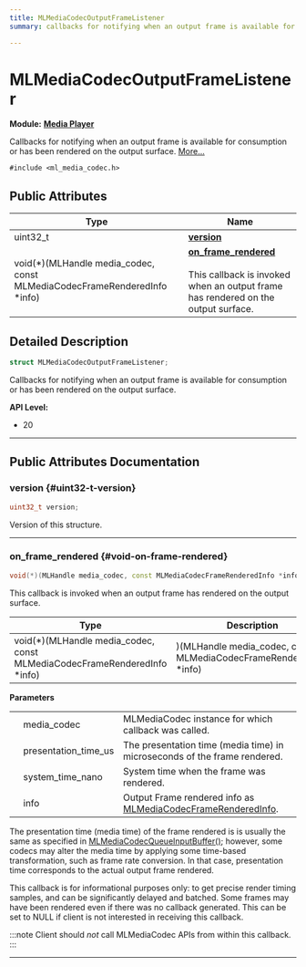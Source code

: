 ```yaml
---
title: MLMediaCodecOutputFrameListener
summary: callbacks for notifying when an output frame is available for consumption or has been rendered on the output surface. 

---
```


# MLMediaCodecOutputFrameListener

**Module:** **[Media Player](/api-ref/api/Modules/group___media_player/group___media_player.md)**



Callbacks for notifying when an output frame is available for consumption or has been rendered on the output surface.  [More...](#detailed-description)


`#include <ml_media_codec.h>`

## Public Attributes

| Type           | Name           |
| -------------- | -------------- |
| uint32_t | **[version](/api-ref/api/Modules/group___media_player/struct_m_l_media_codec_output_frame_listener.md#uint32-t-version)**  |
| void(*)(MLHandle media_codec, const MLMediaCodecFrameRenderedInfo *info) | **[on_frame_rendered](/api-ref/api/Modules/group___media_player/struct_m_l_media_codec_output_frame_listener.md#void-on-frame-rendered)** <br></br>This callback is invoked when an output frame has rendered on the output surface.  |

## Detailed Description

```cpp
struct MLMediaCodecOutputFrameListener;
```

Callbacks for notifying when an output frame is available for consumption or has been rendered on the output surface. 




**API Level:**
  * 20 




-----------
## Public Attributes Documentation

### version {#uint32-t-version}

```cpp
uint32_t version;
```


Version of this structure. 





-----------

### on_frame_rendered {#void-on-frame-rendered}

```cpp
void(*)(MLHandle media_codec, const MLMediaCodecFrameRenderedInfo *info) on_frame_rendered;
```

This callback is invoked when an output frame has rendered on the output surface. 


| Type | Description |
|--|--|
| void(*)(MLHandle media_codec, const MLMediaCodecFrameRenderedInfo *info) | )(MLHandle media_codec, const MLMediaCodecFrameRenderedInfo *info) |


**Parameters**

|  |   |   |
|--|--|--|
|  |media_codec|MLMediaCodec instance for which callback was called. |
|  |presentation_time_us|The presentation time (media time) in microseconds of the frame rendered. |
|  |system_time_nano|System time when the frame was rendered. |
|  |info|Output Frame rendered info as [MLMediaCodecFrameRenderedInfo](/api-ref/api/Modules/group___media_player/struct_m_l_media_codec_frame_rendered_info.md). |
The presentation time (media time) of the frame rendered is is usually the same as specified in [MLMediaCodecQueueInputBuffer()](/api-ref/api/Modules/group___media_player/group___media_player.md#mlresult-mlmediacodecqueueinputbuffer); however, some codecs may alter the media time by applying some time-based transformation, such as frame rate conversion. In that case, presentation time corresponds to the actual output frame rendered.

This callback is for informational purposes only: to get precise render timing samples, and can be significantly delayed and batched. Some frames may have been rendered even if there was no callback generated. This can be set to NULL if client is not interested in receiving this callback.



:::note
Client should _not_ call MLMediaCodec APIs from within this callback.
:::



-----------

